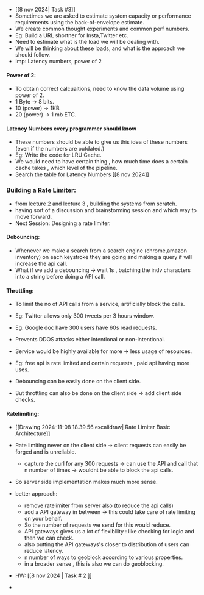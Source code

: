 - [[8 nov 2024| Task #3]]
- Sometimes we are asked to estimate system capacity or performance requirements using the back-of-envelope estimate.
- We create common thought experiments and common perf numbers.
- Eg: Build a URL shortner for Insta,Twitter etc.
- Need to estimate what is the load we will be dealing with.
- We will be thinking about these loads, and what is the approach we should follow.
- Imp: Latency numbers, power of 2 

#### Power of 2:
- To obtain correct calcualtions, need to know the data volume using power of 2.
- 1 Byte -> 8 bits.
- 10 (power) -> 1KB 
- 20 (power) -> 1 mb ETC.

#### Latency Numbers every programmer should know
- These numbers should be able to give us this idea of these numbers (even if the numbers are outdated.)
- Eg: Write the code for LRU Cache.
- We would need to have certain thing , how much time does a certain cache takes , which level of the pipeline.
- Search the table for Latency Numbers [[8 nov 2024]]


### Building a Rate Limiter:
- from lecture 2 and lecture 3 , building the systems from scratch.
- having sort of a discussion and brainstorming session and which way to move forward.
- Next Session: Designing a rate limiter.

#### Debouncing:
- Whenever we make a search from a search engine (chrome,amazon inventory) on each keystroke they are going and making a query if will increase the api call.
- What if we add a debouncing -> wait 1s , batching the indv characters into a string before doing a API call.

#### Throttling:
- To limit the no of API calls from a service, artificially block the calls.
- Eg: Twitter allows only 300 tweets per 3 hours window.
- Eg: Google doc have 300 users have 60s read requests.
- Prevents DDOS attacks either intentional or non-intentional.
- Service would be highly available for more -> less usage of resources.
- Eg: free api is rate limited and certain requests , paid api having more uses.

- Debouncing can be easily done on the client side.
- But throttling can also be done on the client side -> add client side checks.
#### Ratelimiting:
- [[Drawing 2024-11-08 18.39.56.excalidraw| Rate Limiter Basic Architecture]]
- Rate limiting never on the client side -> client requests can easily be forged and is unreliable.
	- capture the curl for any 300 requests -> can use the API and call that n number of times -> wouldnt be able to block the api calls.
- So server side implementation makes much more sense.

- better approach:
	- remove ratelimiter from server also (to reduce the api calls)
	- add a API gateway in between -> this could take care of rate limiting on your behalf.
	- So the number of requests we send for this would reduce.
	- API gateways gives us a lot of flexibility : like checking for logic and then we can check.
	- also putting the API gateways's closer to distribution of users can reduce latency.
	- n number of ways to geoblock according to various properties.
	- in a broader sense , this is also we can do geoblocking. 

- HW: [[8 nov 2024 | Task # 2 ]]
- 